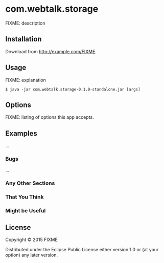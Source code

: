 # com.webtalk.storage

FIXME: description

## Installation

Download from http://example.com/FIXME.

## Usage

FIXME: explanation

    $ java -jar com.webtalk.storage-0.1.0-standalone.jar [args]

## Options

FIXME: listing of options this app accepts.

## Examples

...

### Bugs

...

### Any Other Sections
### That You Think
### Might be Useful

## License

Copyright © 2015 FIXME

Distributed under the Eclipse Public License either version 1.0 or (at
your option) any later version.
